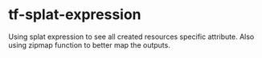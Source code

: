 # tf-splat-expression
Using splat expression to see all created resources specific attribute.
Also using zipmap function to better map the outputs.